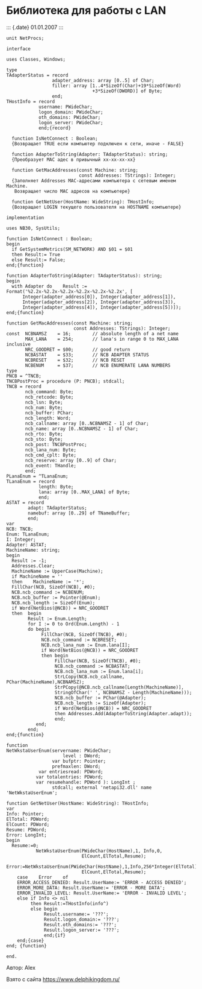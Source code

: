Библиотека для работы с LAN
===========================

::: {.date}
01.01.2007
:::

    unit NetProcs;
     
    interface
     
    uses Classes, Windows;
     
    type
    TAdapterStatus = record
                     adapter_address: array [0..5] of Char;
                     filler: array [1..4*SizeOf(Char)+19*SizeOf(Word)
                                    +3*SizeOf(DWORD)] of Byte;
                     end;
    THostInfo = record
                username: PWideChar;
                logon_domain: PWideChar;
                oth_domains: PWideChar;
                logon_server: PWideChar;
                end;{record}
     
      function IsNetConnect : Boolean;
      {Возвращает TRUE если компьютер подключен к сети, иначе - FALSE}
     
      function AdapterToString(Adapter: TAdapterStatus): string;
      {Преобразует MAC адес в привычный xx-xx-xx-xx}
     
      function GetMacAddresses(const Machine: string;
                               const Addresses: TStrings): Integer;
      {Заполняет Addresses MAC-адресами компьютера с сетевым именем  Machine.
       Возвращает число МАС адресов на компьютере}
     
      function GetNetUser(HostName: WideString): THostInfo;
      {Возвращает LOGIN текущего пользователя на HOSTNAME компьютере}
     
    implementation
     
    uses NB30, SysUtils;
     
    function IsNetConnect : Boolean;
    begin
      if GetSystemMetrics(SM_NETWORK) AND $01 = $01
      then Result:= True
      else Result:= False;
    end;{function}
     
    function AdapterToString(Adapter: TAdapterStatus): string;
    begin
      with Adapter do    Result :=
    Format('%2.2x-%2.2x-%2.2x-%2.2x-%2.2x-%2.2x', [
          Integer(adapter_address[0]), Integer(adapter_address[1]),
          Integer(adapter_address[2]), Integer(adapter_address[3]),
          Integer(adapter_address[4]), Integer(adapter_address[5])]);
    end;{function}
     
    function GetMacAddresses(const Machine: string;
                             const Addresses: TStrings): Integer;
    const  NCBNAMSZ    = 16;        // absolute length of a net name
           MAX_LANA    = 254;       // lana's in range 0 to MAX_LANA inclusive
           NRC_GOODRET = $00;       // good return
           NCBASTAT    = $33;       // NCB ADAPTER STATUS
           NCBRESET    = $32;       // NCB RESET
           NCBENUM     = $37;       // NCB ENUMERATE LANA NUMBERS
    type
    PNCB = ^TNCB;
    TNCBPostProc = procedure (P: PNCB); stdcall;
    TNCB = record
           ncb_command: Byte;
           ncb_retcode: Byte;
           ncb_lsn: Byte;
           ncb_num: Byte;
           ncb_buffer: PChar;
           ncb_length: Word;
           ncb_callname: array [0..NCBNAMSZ - 1] of Char;
           ncb_name: array [0..NCBNAMSZ - 1] of Char;
           ncb_rto: Byte;
           ncb_sto: Byte;
           ncb_post: TNCBPostProc;
           ncb_lana_num: Byte;
           ncb_cmd_cplt: Byte;
           ncb_reserve: array [0..9] of Char;
           ncb_event: THandle;
           end;
    PLanaEnum = ^TLanaEnum;
    TLanaEnum = record
                length: Byte;
                lana: array [0..MAX_LANA] of Byte;
                end;
    ASTAT = record
            adapt: TAdapterStatus;
            namebuf: array [0..29] of TNameBuffer;
            end;
    var
    NCB: TNCB;
    Enum: TLanaEnum;
    I: Integer;
    Adapter: ASTAT;
    MachineName: string;
    begin
      Result := -1;
      Addresses.Clear;
      MachineName := UpperCase(Machine);
      if MachineName = ''
      then    MachineName := '*';
      FillChar(NCB, SizeOf(NCB), #0);
      NCB.ncb_command := NCBENUM;
      NCB.ncb_buffer := Pointer(@Enum);
      NCB.ncb_length := SizeOf(Enum);
      if Word(NetBios(@NCB)) = NRC_GOODRET
      then  begin
            Result := Enum.Length;
            for I := 0 to Ord(Enum.Length) - 1
            do begin
                 FillChar(NCB, SizeOf(TNCB), #0);
                 NCB.ncb_command := NCBRESET;
                 NCB.ncb_lana_num := Enum.lana[I];
                 if Word(NetBios(@NCB)) = NRC_GOODRET
                 then begin
                      FillChar(NCB, SizeOf(TNCB), #0);
                      NCB.ncb_command := NCBASTAT;
                      NCB.ncb_lana_num := Enum.lana[i];
                      StrLCopy(NCB.ncb_callname, PChar(MachineName),NCBNAMSZ);
                      StrPCopy(@NCB.ncb_callname[Length(MachineName)],
                      StringOfChar(' ', NCBNAMSZ - Length(MachineName)));
                      NCB.ncb_buffer := PChar(@Adapter);
                      NCB.ncb_length := SizeOf(Adapter);
                      if Word(NetBios(@NCB)) = NRC_GOODRET
                      then Addresses.Add(AdapterToString(Adapter.adapt));
                      end;
               end;
            end;
    end;{function}
     
    function
    NetWkstaUserEnum(servername: PWideChar;
                         level : DWord;
                     var bufptr: Pointer;
                     prefmaxlen: DWord;
                var entriesread: PDWord;
               var totalentries: PDWord;
               var resumehandle: PDWord ): LongInt ;
                     stdcall; external 'netapi32.dll' name 'NetWkstaUserEnum';
     
    function GetNetUser(HostName: WideString): THostInfo;
    var
    Info: Pointer;
    ElTotal: PDWord;
    ElCount: PDWord;
    Resume: PDWord;
    Error: LongInt;
    begin
      Resume:=0;
               NetWkstaUserEnum(PWideChar(HostName),1, Info,0,
                                ElCount,ElTotal,Resume);
        Error:=NetWkstaUserEnum(PWideChar(HostName),1,Info,256*Integer(ElTotal),
                                ElCount,ElTotal,Resume);
        case    Error    of
        ERROR_ACCESS_DENIED: Result.UserName:= 'ERROR - ACCESS DENIED';
        ERROR_MORE_DATA: Result.UserName:= 'ERROR - MORE DATA';
        ERROR_INVALID_LEVEL: Result.UserName:= 'ERROR - INVALID LEVEL';
        else if Info <> nil
             then Result:=THostInfo(info^)
             else begin
                  Result.username:= '???';
                  Result.logon_domain:= '???';
                  Result.oth_domains:= '???';
                  Result.logon_server:= '???';
                  end;{if}
        end;{case}
    end; {function}
     
    end.

Автор: Alex

Взято с сайта <https://www.delphikingdom.ru/>
